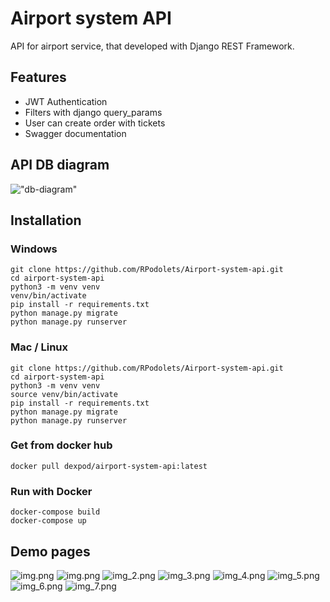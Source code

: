# Airport system API

API for airport service, that developed with Django REST Framework. 

## Features
* JWT Authentication
* Filters with django query_params
* User can create order with tickets
* Swagger documentation

## API DB diagram
!["db-diagram"](airport_diagram.webp)

## Installation
### Windows
```commandline
git clone https://github.com/RPodolets/Airport-system-api.git
cd airport-system-api
python3 -m venv venv
venv/bin/activate
pip install -r requirements.txt
python manage.py migrate
python manage.py runserver
```
### Mac / Linux
```commandline
git clone https://github.com/RPodolets/Airport-system-api.git
cd airport-system-api
python3 -m venv venv
source venv/bin/activate
pip install -r requirements.txt
python manage.py migrate
python manage.py runserver
```

### Get from docker hub
```commandline
docker pull dexpod/airport-system-api:latest
```

### Run with Docker
```commandline
docker-compose build
docker-compose up
```

## Demo pages
![img.png](demo/img.png)
![img.png](demo/img_1.png)
![img_2.png](demo/img_2.png)
![img_3.png](demo/img_3.png)
![img_4.png](demo/img_4.png)
![img_5.png](demo/img_5.png)
![img_6.png](demo/img_6.png)
![img_7.png](demo/img_7.png)